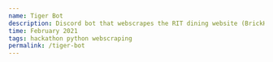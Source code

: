 ```yaml
---
name: Tiger Bot
description: Discord bot that webscrapes the RIT dining website (BrickHack7 submission)
time: February 2021
tags: hackathon python webscraping
permalink: /tiger-bot
---
```


